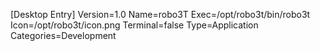[Desktop Entry]
Version=1.0
Name=robo3T
Exec=/opt/robo3t/bin/robo3t
Icon=/opt/robo3t/icon.png
Terminal=false
Type=Application
Categories=Development
